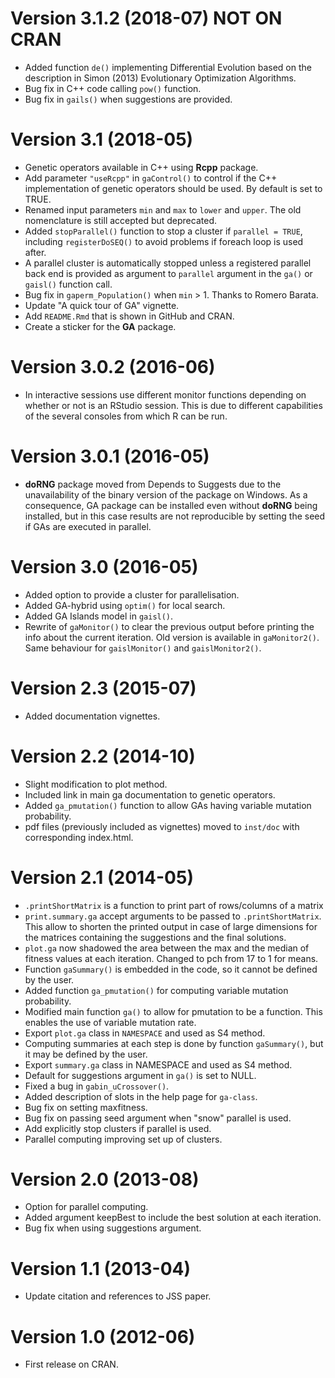 # Version 3.1.2 (2018-07) NOT ON CRAN

- Added function `de()` implementing Differential Evolution based on the 
  description in Simon (2013) Evolutionary Optimization Algorithms. 
- Bug fix in C++ code calling `pow()` function.
- Bug fix in `gails()` when suggestions are provided.

# Version 3.1 (2018-05)

- Genetic operators available in C++ using **Rcpp** package.
- Add parameter `"useRcpp"` in `gaControl()` to control if the C++ implementation of genetic operators should be used. By default is set to TRUE.
- Renamed input parameters `min` and `max` to `lower` and `upper`. The old nomenclature is still accepted but deprecated.
- Added `stopParallel()` function to stop a cluster if `parallel = TRUE`, including `registerDoSEQ()` to avoid problems if foreach loop is used after.
- A parallel cluster is automatically stopped unless a registered parallel back end is provided as argument to `parallel` argument in the `ga()` or `gaisl()` function call.
- Bug fix in `gaperm_Population()` when `min` > 1. Thanks to Romero Barata.
- Update "A quick tour of GA" vignette.
- Add `README.Rmd` that is shown in GitHub and CRAN.
- Create a sticker for the **GA** package.
  
# Version 3.0.2 (2016-06)

- In interactive sessions use different monitor functions depending on whether or not is an RStudio session. This is due to different capabilities of the several consoles from which R can be run. 

# Version 3.0.1 (2016-05)

- **doRNG** package moved from Depends to Suggests due to the unavailability of the binary version of the package on Windows. As a consequence, GA package can be installed even without **doRNG** being installed, but in this case results are not reproducible by setting the seed if GAs are executed in parallel.    

# Version 3.0 (2016-05)

- Added option to provide a cluster for parallelisation.
- Added GA-hybrid using `optim()` for local search.
- Added GA Islands model in `gaisl()`.
- Rewrite of `gaMonitor()` to clear the previous output before printing the info about the current iteration. Old version is available in `gaMonitor2()`. Same behaviour for `gaislMonitor()` and `gaislMonitor2()`.

# Version 2.3 (2015-07)

- Added documentation vignettes.

# Version 2.2 (2014-10)

- Slight modification to plot method.
- Included link in main ga documentation to genetic operators.
- Added `ga_pmutation()` function to allow GAs having variable mutation probability.
- pdf files (previously included as vignettes) moved to `inst/doc` with corresponding index.html.

# Version 2.1 (2014-05)

- `.printShortMatrix` is a function to print part of rows/columns of a matrix
- `print.summary.ga` accept arguments to be passed to `.printShortMatrix`. This allow to shorten the printed output in case of large dimensions for the matrices containing the suggestions and the final solutions.
- `plot.ga` now shadowed the area between the max and the median of fitness values at each iteration. Changed to pch from 17 to 1 for means.
- Function `gaSummary()` is embedded in the code, so it cannot be defined by the user.
- Added function `ga_pmutation()` for computing variable mutation probability. 
- Modified main function `ga()` to allow for pmutation to be a function. This enables the use of variable mutation rate.
- Export `plot.ga` class in `NAMESPACE` and used as S4 method.
- Computing summaries at each step is done by function `gaSummary()`, but it may be defined by the user.
- Export `summary.ga` class in NAMESPACE and used as S4 method.
- Default for suggestions argument in `ga()` is set to NULL.
- Fixed a bug in `gabin_uCrossover()`.
- Added description of slots in the help page for `ga-class`.
- Bug fix on setting maxfitness.
- Bug fix on passing seed argument when "snow" parallel is used.
- Add explicitly stop clusters if parallel is used.
- Parallel computing improving set up of clusters.

# Version 2.0 (2013-08)

- Option for parallel computing.
- Added argument keepBest to include the best solution at each iteration.
- Bug fix when using suggestions argument.

# Version 1.1 (2013-04)

- Update citation and references to JSS paper.

# Version 1.0 (2012-06)

- First release on CRAN.
